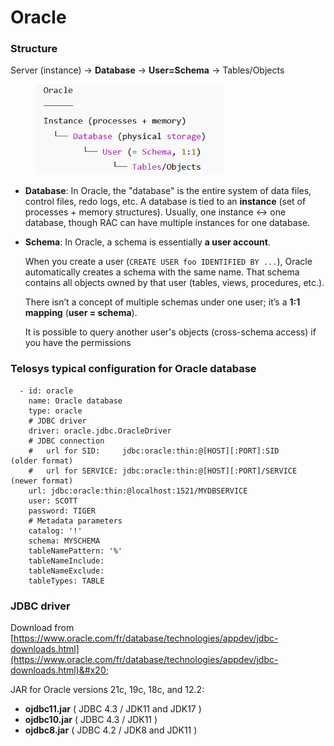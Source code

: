 # Oracle

### Structure

Server (instance) → **Database** → **User=Schema** → Tables/Objects&#x20;

<div align="left"><figure><img src="../.gitbook/assets/image (5).png" alt="" width="301"><figcaption></figcaption></figure></div>

* **Database**: In Oracle, the "database" is the entire system of data files, control files, redo logs, etc. A database is tied to an **instance** (set of processes + memory structures). Usually, one instance ↔ one database, though RAC can have multiple instances for one database.
*   **Schema**: In Oracle, a schema is essentially **a user account**.

    When you create a user (`CREATE USER foo IDENTIFIED BY ...`), Oracle automatically creates a schema with the same name. That schema contains all objects owned by that user (tables, views, procedures, etc.).

    There isn’t a concept of multiple schemas under one user; it’s a **1:1 mapping** (**user = schema**).

    It is possible to query another user's objects (cross-schema access) if you have the permissions

### Telosys typical configuration for Oracle database

```
  - id: oracle
    name: Oracle database
    type: oracle 
    # JDBC driver 
    driver: oracle.jdbc.OracleDriver
    # JDBC connection
    #   url for SID:     jdbc:oracle:thin:@[HOST][:PORT]:SID     (older format)
    #   url for SERVICE: jdbc:oracle:thin:@[HOST][:PORT]/SERVICE (newer format)
    url: jdbc:oracle:thin:@localhost:1521/MYDBSERVICE
    user: SCOTT
    password: TIGER
    # Metadata parameters
    catalog: '!'
    schema: MYSCHEMA
    tableNamePattern: '%'
    tableNameInclude:
    tableNameExclude:
    tableTypes: TABLE
```



### JDBC driver

Download from [https://www.oracle.com/fr/database/technologies/appdev/jdbc-downloads.html](https://www.oracle.com/fr/database/technologies/appdev/jdbc-downloads.html)&#x20;

JAR for Oracle versions 21c, 19c, 18c, and 12.2:

* **ojdbc11.jar** ( JDBC 4.3 / JDK11 and JDK17 )&#x20;
* **ojdbc10.jar** ( JDBC 4.3 / JDK11 )
* **ojdbc8.jar** ( JDBC 4.2 / JDK8 and JDK11 )

